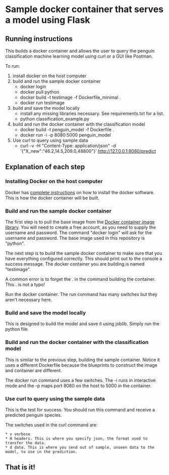# Sample docker container that serves a model using Flask

## Running instructions

This builds a docker container and allows the user to query the penguin classification machine learning model using curl or a GUI like Postman.

To run: 

1. install docker on the host computer
2. build and run the sample docker container
    * docker login
    * docker pull python
    * docker build -t testimage -f Dockerfile_minimal .
    * docker run testimage
3. build and save the model locally
    * install any missing libraries necessary. See requirements.txt for a list.
    * python classification_example.py
4. build and run the docker container with the classification model
    * docker build -t penguin_model -f Dockerfile .
    * docker run -i -p 8080:5000 penguin_model
5. Use curl to query using sample data
    * curl -v -H "Content-Type: application/json" -d '{"X_new":"46.2,14.5,209.0,48800"}' http://127.0.0.1:8080/predict

## Explanation of each step

### Installing Docker on the host computer

Docker has [complete instructions](https://docs.docker.com/get-docker/) on how to install the docker software. 
This is how the docker container will be built.

### Build and run the sample docker container

The first step is to pull the base image from the [Docker container image library](https://hub.docker.com/). 
You will need to create a free account, as you need to supply the username and password. The command "docker login" will 
ask for the username and password. The base image used in this repository is "python". 

The next step is to build the sample docker container to make sure that you have everything configured correctly. 
This should print out to the console a success message. The docker container you are building is named "testimage".

A common error is to forget the . in the command building the container. This . is not a typo! 

Run the docker container. The run command has many switches but they aren't necessary here. 

### Build and save the model locally

This is designed to build the model and save it using joblib. Simply run the python file.

### Build and run the docker container with the classification model

This is similar to the previous step, building the sample container. Notice it uses a different Dockerfile because the blueprints to 
construct the image and container are different.

The docker run command uses a few switches. The -i runs in interactive mode and the -p maps port 8080 on the host to 5000 in the container.

### Use curl to query using the sample data

This is the test for success. You should run this command and receive a predicted penguin species. 

The switches used in the curl command are:

    * v verbose
    * H headers. This is where you specify json, the format used to transfer the data.
    * d data. This is where you send out of sample, unseen data to the model, to use in the prediction. 


## That is it!